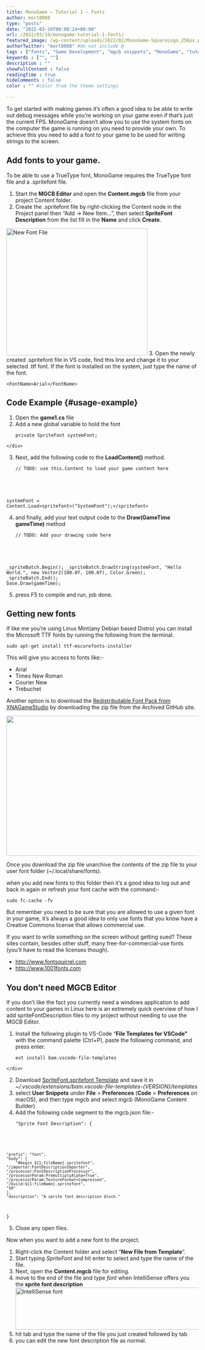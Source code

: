 ```yaml
---
title: MonoGame – Tutorial 1 – Fonts
author: mort8088
type: "posts"
date: "2022-03-19T00:00:24+00:00"
url: /2022/03/19/monogame-tutorial-1-fonts/
featured_image: /wp-content/uploads/2022/02/MonoGame-SquareLogo_256px.png
authorTwitter: "mort8088" #do not include @
tags : ["fonts", "Game Development", "mgcb snippets", "MonoGame", "tutorial"]
keywords : ["", ""]
description : ""
showFullContent : false
readingTime : true
hideComments : false
color : "" #color from the theme settings

---
```

To get started with making games it&#8217;s often a good idea to be able to write out debug messages while you&#8217;re working on your game even if that&#8217;s just the current FPS. MonoGame doesn&#8217;t allow you to use the system fonts on the computer the game is running on you need to provide your own. To achieve this you need to add a font to your game to be used for writing strings to the screen.

## Add fonts to your game.

To be able to use a TrueType font, MonoGame requires the TrueType font file and a .spritefont file.

  1. Start the **MGCB Editor** and open the **Content.mgcb** file from your project Content folder.
  2. Create the .spritefont file by right-clicking the Content node in the Project panel then &#8220;Add -> New Item&#8230;&#8221;, then select **SpriteFont Description** from the list fill in the **Name** and click **Create**.  
<img decoding="async" loading="lazy" src="https://mort8088.com/wp-content/uploads/2022/03/New-Font-File-SystemFont.png" alt="New Font File" class="size-full wp-image-303 aligncenter" width="370" height="332" srcset="https://mort8088.com/wp-content/uploads/2022/03/New-Font-File-SystemFont.png 370w, https://mort8088.com/wp-content/uploads/2022/03/New-Font-File-SystemFont-300x269.png 300w, https://mort8088.com/wp-content/uploads/2022/03/New-Font-File-SystemFont-150x135.png 150w" sizes="(max-width: 370px) 100vw, 370px" /> 
  3. Open the newly created .spritefont file in VS code, find this line and change it to your selected .ttf font. If the font is installed on the system, just type the name of the font. <div class="hcb_wrap">
      <pre class="prism undefined-numbers lang-html" data-lang="HTML"><code>&lt;FontName&gt;Arial&lt;/FontName&gt;</code></pre>
    </div>

## Code Example {#usage-example}

  1. Open the **game1.cs** file
  2. Add a new global variable to hold the font <div class="hcb_wrap">
      <pre class="prism undefined-numbers lang-csharp" data-lang="C#"><code>private SpriteFont systemFont;</code></pre>
    </div>

  3. Next, add the following code to the **LoadContent()** method. <div class="hcb_wrap">
      <pre class="prism undefined-numbers lang-csharp" data-lang="C#"><code>// TODO: use this.Content to load your game content here
systemFont = Content.Load&lt;spritefont>("SystemFont");&lt;/spritefont></code></pre>
    </div>

  4. and finally, add your text output code to the **Draw(GameTime gameTime)** method <div class="hcb_wrap">
      <pre class="prism undefined-numbers lang-csharp" data-lang="C#"><code>// TODO: Add your drawing code here
_spriteBatch.Begin();
_spriteBatch.DrawString(systemFont, "Hello World.", new Vector2(100.0f, 100.0f), Color.Green);
_spriteBatch.End();
base.Draw(gameTime);</code></pre>
    </div>

  5. press F5 to compile and run, job done.

## Getting new fonts

If like me you&#8217;re using Linux Mint(any Debian based Distro) you can install the Microsoft TTF fonts by running the following from the terminal.

<div class="hcb_wrap">
  <pre class="prism undefined-numbers lang-bash" data-lang="Bash"><code>sudo apt-get install ttf-mscorefonts-installer</code></pre>
</div>

This will give you access to fonts like:-

  * Arial
  * Times New Roman
  * Courier New
  * Trebuchet

Another option is to download the <a href="https://github.com/SimonDarksideJ/XNAGameStudio/wiki/Redistributable-Font-Pack" target="_blank" rel="noopener">Redistributable Font Pack from XNAGameStudio</a> by downloading the zip file from the Archived GitHub site.

<img decoding="async" loading="lazy" src="https://mort8088.com/wp-content/uploads/2022/03/redistfonts.png" alt="" class="aligncenter wp-image-313 size-full" width="801" height="366" srcset="https://mort8088.com/wp-content/uploads/2022/03/redistfonts.png 801w, https://mort8088.com/wp-content/uploads/2022/03/redistfonts-300x137.png 300w, https://mort8088.com/wp-content/uploads/2022/03/redistfonts-150x69.png 150w, https://mort8088.com/wp-content/uploads/2022/03/redistfonts-768x351.png 768w" sizes="(max-width: 801px) 100vw, 801px" /> 

Once you download the zip file unarchive the contents of the zip file to your user font folder (~/.local/share/fonts).

when you add new fonts to this folder then it&#8217;s a good idea to log out and back in again or refresh your font cache with the command:-

<div class="hcb_wrap">
  <pre class="prism undefined-numbers lang-bash" data-lang="Bash"><code>sudo fc-cache -fv</code></pre>
</div>

But remember you need to be sure that you are allowed to use a given font in your game, it&#8217;s always a good idea to only use fonts that you know have a Creative Commons license that allows commercial use.

<p dir="auto">
  If you want to write something on the screen without getting sued? These sites contain, besides other stuff, many free-for-commercial-use fonts (you&#8217;ll have to read the licenses though).
</p>

<ul dir="auto">
  <li>
    <a href="http://www.fontsquirrel.com/" rel="nofollow noopener" target="_blank">http://www.fontsquirrel.com</a>
  </li>
  <li>
    <a href="http://www.1001fonts.com/" rel="nofollow noopener" target="_blank">http://www.1001fonts.com</a>
  </li>
</ul>

## You don&#8217;t need MGCB Editor

If you don&#8217;t like the fact you currently need a windows application to add content to your games in Linux here is an extremely quick overview of how I add spriteFontDescription files to my project without needing to use the MGCB Editor.

  1. Install the following plugin to VS-Code &#8220;**File Templates for VSCode&#8221;** with the command palette (Ctrl+P), <span>paste the following command, and press enter.</span> <div class="hcb_wrap">
      <pre class="prism undefined-numbers lang-plain" data-lang="Plain Text"><code>ext install bam.vscode-file-templates</code></pre>
    </div>

  2. Download [SpriteFont.spritefont Template][1] and save it in _~/.vscode/extensions/bam.vscode-file-templates-{VERSION}/templates_
  3. select **User Snippets** under **File** > **Preferences** (**Code** > **Preferences** on macOS), and then type mgcb and select mgcb (MonoGame Content Builder)
  4. Add the following code segment to the mgcb.json file:- <div class="hcb_wrap">
      <pre class="prism undefined-numbers lang-js" data-lang="JavaScript"><code>"Sprite Font Description": {
	"prefix": "font",
	"body": [
		"#begin ${1:fileName}.spritefont",
	"/importer:FontDescriptionImporter",
	"/processor:FontDescriptionProcessor",
	"/processorParam:PremultiplyAlpha=True",
	"/processorParam:TextureFormat=Compressed",
	"/build:${1:fileName}.spritefont",
	"$0"
	],
	"description": "A sprite font description block."
}</code></pre>
    </div>

  5. Close any open files.

Now when you want to add a new font to the project.

  1. Right-click the Content folder and select &#8220;**New File from Template**&#8220;.
  2. Start typing _SpriteFont_ and hit enter to select and type the name of the file.
  3. Next, open the **Content.mgcb** file for editing.
  4. move to the end of the file and type _font_ when IntelliSense offers you the **sprite font description**<img decoding="async" loading="lazy" src="https://mort8088.com/wp-content/uploads/2022/03/IntelliSense-font.png" alt="IntelliSense font" class="size-full wp-image-309 aligncenter" width="525" height="110" srcset="https://mort8088.com/wp-content/uploads/2022/03/IntelliSense-font.png 525w, https://mort8088.com/wp-content/uploads/2022/03/IntelliSense-font-300x63.png 300w, https://mort8088.com/wp-content/uploads/2022/03/IntelliSense-font-150x31.png 150w" sizes="(max-width: 525px) 100vw, 525px" />
  5. <span>hit tab and type the name of the file you just created followed by tab</span>
  6. you can edit the new font description file as normal.

 [1]: https://github.com/MonoGame/MonoGame/blob/f79c28805103a761e36ca97e16b4cf259010f778/Tools/MonoGame.Content.Builder.Editor/Templates/SpriteFont.spritefont